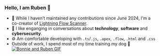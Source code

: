 ### Hello, I am Ruben 👋

- 🔨 While I haven’t maintained any contributions since June 2024, I'm a co-creator of [Lightning Flow Scanner](https://github.com/Lightning-Flow-Scanner). 
- 💬 I like enganging in conversations about **technology**, **software** and **cybersecurity**.
- ⚙️ Am comfortable developing with `.ts`/`.js`, `.apex`, `.flow`, `.html` and `.css`
- Outside of work, I spend most of my time training my dog 🐶
[![Bonnie and Ruben GIF](./media/bonnieandruben.gif)](https://www.youtube.com/@bonnieandruben)
